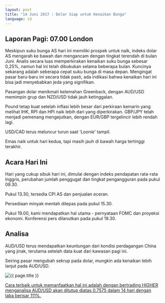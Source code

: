 ```yaml
---
layout: post
title: "14 Juni 2017 : Dolar Siap untuk Kenaikan Bunga"
language: id
---
```

## Laporan Pagi: 07.00 London

Meskipun suku bunga AS hari ini memiliki prospek untuk naik, indeks dolar AS mengarah ke bawah dan mengancam dengan tingkat terendah di bulan Juni. Analis secara luas memperkirakan kenaikan suku bunga sebesar 0,25%, namun hal ini telah dibukukan selama beberapa bulan. Kuncinya sekarang adalah seberapa cepat suku bunga di masa depan. Mengingat pasar baru-baru ini secara tidak pasti, ada indikasi bahwa kenaikan hari ini bisa jadi menyebabkan jeda yang signifikan.

Pasangan dolar menikmati kelemahan Greenback, dengan AUD/USD memimpin grup dan NZD/USD tidak jauh ketinggalan.

Pound tetap kuat setelah inflasi lebih besar dari perkiraan kemarin yang melihat IHK, RPI dan HPI naik lebih dari yang diperkirakan. GBP/JPY telah menjadi pemenang mengejutkan, dengan EUR/GBP tergelincir lebih rendah lagi.

USD/CAD terus meluncur turun saat 'Loonie' tampil.

Emas naik untuk hari kedua, tapi masih jauh di bawah harga tertinggi terakhir.

## Acara Hari Ini

Hari yang cukup sibuk hari ini, dimulai dengan indeks pendapatan rata-rata Inggris, perubahan jumlah penggugat dan tingkat pengangguran pada pukul 09.30.

Pukul 13.30, tersedia CPI AS dan penjualan eceran.

Persediaan minyak mentah dilepas pada pukul 15.30.

Pukul 19.00, kami mendapatkan hal utama - pernyataan FOMC dan proyeksi ekonomi. Konferensi pers dilanutkan pada pukul 19.30.

## Analisa

AUD/USD terus mendapatkan keuntungan dari kondisi perdagangan China yang jinak, terutama setelah data kuat dari kawasan pagi ini.

Seiring pasar mengubah sekrup pada dolar, mungkin ada kenaikan lebih lanjut pada AUD/USD.

<img src="{{ site.url }}/images/id-14-jun-17.png" alt="{{ page.title }}" title="{{ page.title }}">

<a href="%LINK%%?currency=USD& market=forex&underlying=frxAUDUSD&formname=higherlower&duration_amount=14&duration_units=d&amount=10&amount_type=payout&expiry_type=duration&barrier=0.7575" target="_blank">Cara terbaik untuk memanfaatkan hal ini adalah dengan bertrading HIGHER menganalisa AUD/USD akan ditutup diatas 0.7575 dalam 14 hari dengan laba berisar 111%.</a>